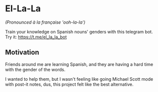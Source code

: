 # El-La-La

*(Pronounced à la française 'ooh-la-la')*
  
Train your knowledge on Spanish nouns' genders with this telegram bot.  
Try it: https://t.me/el_la_la_bot

## Motivation

Friends around me are learning Spanish, and they are having a hard time with the gender of the words.  

I wanted to help them, but I wasn't feeling like going Michael Scott mode with post-it notes, dus, 
this project felt like the best alternative.